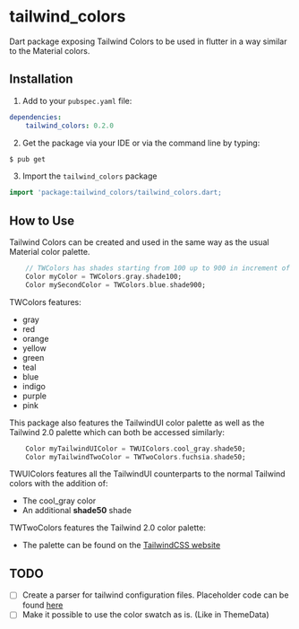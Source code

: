 # tailwind_colors

Dart package exposing Tailwind Colors to be used in flutter in a way similar to the Material colors.

Installation
----
1. Add to your `pubspec.yaml` file:

```yaml
dependencies:
    tailwind_colors: 0.2.0
```

2. Get the package via your IDE or via the command line by typing:
```bash
$ pub get
```

3. Import the `tailwind_colors` package
```dart
import 'package:tailwind_colors/tailwind_colors.dart;
```

How to Use
----
Tailwind Colors can be created and used in the same way as the usual Material color palette.


```dart
    // TWColors has shades starting from 100 up to 900 in increment of 100
    Color myColor = TWColors.gray.shade100;
    Color mySecondColor = TWColors.blue.shade900;
```
TWColors features:
-  gray
-  red
-  orange
-  yellow 
-  green
-  teal
-  blue
-  indigo
-  purple
-  pink

This package also features the TailwindUI color palette as well as the Tailwind 2.0 palette which can both be accessed similarly:
```dart
    Color myTailwindUIColor = TWUIColors.cool_gray.shade50;
    Color myTailwindTwoColor = TWTwoColors.fuchsia.shade50;
```

TWUIColors features all the TailwindUI counterparts to the normal Tailwind colors with the addition of:
- The cool_gray color
- An additional <b>shade50</b> shade  

TWTwoColors features the Tailwind 2.0 color palette:
- The palette can be found on the [TailwindCSS website](https://tailwindcss.com/docs/customizing-colors)
  

TODO
---

- [ ] Create a parser for tailwind configuration files. Placeholder code can be found [here](https://gist.github.com/MBeliou/be358b9c68035f6061681010c49b448c)
- [ ] Make it possible to use the color swatch as is. (Like in ThemeData)